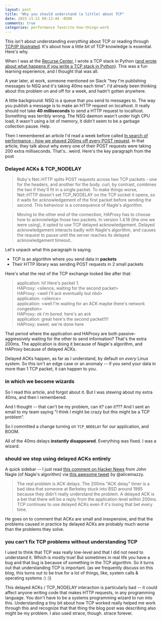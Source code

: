 ```yaml
---
layout: post
title: "Why you should understand (a little) about TCP"
date: 2015-11-21 09:13:44 -0500
comments: true
categories: performance favorite how-things-work
---
```


This isn't about understanding *everything* about TCP or reading through [TCP/IP Illustrated](http://www.amazon.com/TCP-Illustrated-Vol-Addison-Wesley-Professional/dp/0201633469). It's about how a little bit of TCP knowledge is essential. Here's why.

When I was at the [Recurse Center](http://recurse.com), I wrote a TCP stack in Python ([and wrote about what happens if you write a TCP stack in Python](http://jvns.ca/blog/2014/08/12/what-happens-if-you-write-a-tcp-stack-in-python/)). This was a fun learning experience, and I thought that was all.

A year later, at work, someone mentioned on Slack "hey I'm publishing messages to NSQ and it's taking 40ms each time". I'd already been thinking about this problem on and off for a week, and hadn't gotten anywhere.

A little background: NSQ is a queue that you send to messages to. The way you publish a message is to make an HTTP request on localhost. It really should not take **40 milliseconds** to send a HTTP request to localhost. Something was terribly wrong. The NSQ daemon wasn't under high CPU load, it wasn't using a lot of memory, it didn't seem to be a garbage collection pause. Help.

Then I remembered an article I'd read a week before called [In search of performance - how we shaved 200ms off every POST request](https://gocardless.com/blog/in-search-of-performance-how-we-shaved-200ms-off-every-post-request/). In that article, they talk about why every one of their POST requests were taking 200 extra milliseconds. That's.. weird. Here's the key paragraph from the post

### Delayed ACKs & TCP_NODELAY

> Ruby's Net::HTTP splits POST requests across two TCP packets - one for the
> headers, and another for the body. curl, by contrast, combines the two if
> they'll fit in a single packet. To make things worse, Net::HTTP doesn't set
> TCP_NODELAY on the TCP socket it opens, so it waits for acknowledgement of the
> first packet before sending the second. This behaviour is a consequence of
> Nagle's algorithm.

> Moving to the other end of the connection, HAProxy has to choose how to
> acknowledge those two packets. In version 1.4.18 (the one we were using), it
> opted to use TCP delayed acknowledgement. Delayed acknowledgement interacts
> badly with Nagle's algorithm, and causes the request to pause until the server
> reaches its delayed acknowledgement timeout..


Let's unpack what this paragraph is saying.

* TCP is an algorithm where you send data in **packets**
* Their HTTP library was sending POST requests in 2 small packets

Here's what the rest of the TCP exchange looked like after that:

> application: hi! Here's packet 1. <br>
> HAProxy: &lt;silence, waiting for the second packet&gt;<br>
> HAProxy: &lt;well I'll ack eventually but nbd&gt;<br>
> application: &lt;silence&gt;<br>
> application: &lt;well I'm waiting for an ACK maybe there's network congestion&gt;<br>
> HAProxy: ok i'm bored. here's an ack<br>
> application: great here's the second packet!!!!<br>
> HAProxy: sweet. we're done here<br>

That period where the application and HAProxy are both passive-aggressively
waiting for the other to send information? That's the extra 200ms. The application is doing it because of Nagle's algorithm, and HAProxy because of delayed ACKs.

Delayed ACKs happen, as far as I understand, by default on *every* Linux system.
So this isn't an edge case or an anomaly -- if you send your data in more than 1
TCP packet, it can happen to you.

### in which we become wizards

So I read this article, and forgot about it. But I was stewing about my extra 40ms, and then I remembered.

And I thought -- that can't be my problem, can it? can it??? And I sent an email to my team saying "I think I might be crazy but this might be a TCP problem".

So I committed a change turning on `TCP_NODELAY` for our application, and BOOM.

All of the 40ms delays **instantly disappeared**. Everything was fixed. I was a wizard.


### should we stop using delayed ACKs entirely

A quick sidebar -- I just read [this comment on Hacker News](https://news.ycombinator.com/item?id=9048947) from John Nagle (of Nagle's algorithm) via [this awesome tweet](https://twitter.com/alicemazzy/status/667799010317574145) by @alicemazzy.

> The real problem is ACK delays. The 200ms "ACK delay" timer is a bad idea that
> someone at Berkeley stuck into BSD around 1985 because they didn't really
> understand the problem. A delayed ACK is a bet that there will be a reply from
> the application level within 200ms. TCP continues to use delayed ACKs even if
> it's losing that bet every time.

He goes on to comment that ACKs are small and inexpensive, and that the problems
caused in practice by delayed ACKs are probably much worse than the problems
they solve.

### you can't fix TCP problems without understanding TCP

I used to think that TCP was really low-level and that I did not need to understand it. Which is mostly true! But sometimes in real life you have a bug and that bug is because of something in the TCP algorithm. So it turns out that understanding TCP is important. (as we frequently discuss on this blog, this turns out to be true for a lot of things, like, system calls & operating systems :) :))

This delayed ACKs / TCP_NODELAY interaction is particularly bad -- it could affect anyone writing code that makes HTTP requests, in any programming language. You don't have to be a systems programming wizard to run into this. Understanding a tiny bit about how TCP worked really helped me work through this and recognize that that thing the blog post was describing also might be my problem. I also used strace, though. strace forever.
